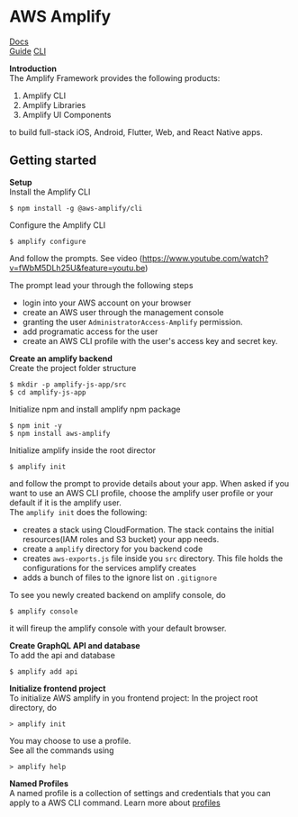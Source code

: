 # AWS Amplify  
[Docs](https://docs.amplify.aws/start/q/integration/js/)  
[Guide](https://docs.amplify.aws/guides/q/platform/js/)
[CLI](https://docs.amplify.aws/cli)  

__Introduction__  
The Amplify Framework provides the following products:
1. Amplify CLI
2. Amplify Libraries
3. Amplify UI Components

to build full-stack iOS, Android, Flutter, Web, and React Native apps.  

## Getting started
__Setup__    
Install the Amplify CLI  
```
$ npm install -g @aws-amplify/cli
```
Configure the Amplify CLI
```
$ amplify configure
```  
And follow the prompts. See video (https://www.youtube.com/watch?v=fWbM5DLh25U&feature=youtu.be)  

The prompt lead your through the following steps
* login into your AWS account on your browser
* create an AWS user through the management console
* granting the user `AdministratorAccess-Amplify` permission.
* add programatic access for the user
* create an AWS CLI profile with the user's access key and secret key.

__Create an amplify backend__  
Create the project folder structure
```
$ mkdir -p amplify-js-app/src
$ cd amplify-js-app
```
Initialize npm and install amplify npm package
```
$ npm init -y
$ npm install aws-amplify
```
Initialize amplify inside the root director
```
$ amplify init
```
and follow the prompt to provide details about your app. When asked if you want to use an AWS CLI profile, choose the amplify user profile or your default if it is the amplify user.  
The `amplify init` does the following:
* creates a stack using CloudFormation. The stack contains the initial resources(IAM roles and S3 bucket) your app needs.  
* create a `amplify` directory for you backend code
* creates `aws-exports.js` file inside you `src` directory. This file holds the configurations for the services amplify creates
* adds a bunch of files to the ignore list on `.gitignore`

To see you newly created backend on amplify console, do
```
$ amplify console
```
it will fireup the amplify console with your default browser.  

__Create GraphQL API and database__   
To add the api and database
```
$ amplify add api
```

__Initialize frontend project__  
To initialize AWS amplify in you frontend project:
In the project root directory, do
```
> amplify init
```
You may choose to use a profile.  
See all the commands using
```
> amplify help
```

__Named Profiles__  
A named profile is a collection of settings and credentials that you can apply to a AWS CLI command.  Learn more about [profiles](https://docs.aws.amazon.com/cli/latest/userguide/cli-configure-profiles.html)
